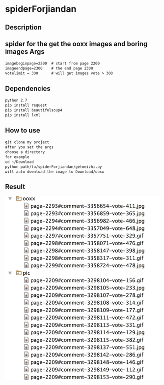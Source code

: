 # spiderForjiandan

Description
-----
spider for the get the ooxx images and boring images
Args
-----
    imagebeginpage=2200  # start from page 2200
    imageendpage=2300    # the end page 2300
    votelimit = 300      # will get images vote > 300
Dependencies
-----
    python 2.7
    pip install request
    pip install beautifulsoup4
    pip install lxml
How to use 
-----
    git clone my project 
    after you set the args 
    choose a directory 
    for example 
    cd ~/Download 
    python path/to/spiderForjiandan/getmeizhi.py 
    will auto download the image to Download/ooxx 
Result
-----
![image](https://github.com/prophetw/spiderForjiandan/blob/master/example.jpg)


